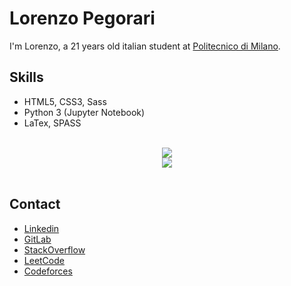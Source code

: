 # Lorenzo Pegorari
I'm Lorenzo, a 21 years old italian student at [Politecnico di Milano](https://www.polimi.it/).

## Skills
- HTML5, CSS3, Sass
- Python 3 (Jupyter Notebook)
- LaTex, SPASS

</br>
<div align="center">
  <img src="https://github-readme-stats.vercel.app/api?username=LorenzoPegorari&show_icons=true&count_private=true&include_all_commits=true&hide=contribs,issues&title_color=F28F3B&bg_color=000000&text_color=E6EDF3&card_width=480" />
  </br>
  <img src="https://github-readme-stats.vercel.app/api/top-langs/?username=LorenzoPegorari&show_icons=true&title_color=F28F3B&bg_color=000000&text_color=E6EDF3&langs_count=4&layout=compact&card_width=480" />
  </br>
</div>
</br>

## Contact
- [Linkedin](https://linkedin.com/in/lorenzopegorari)
- [GitLab](https://gitlab.gnome.org/LorenzoPegorari)
- [StackOverflow](https://stackoverflow.com/users/27418243/lorenzo-pegorari)
- [LeetCode](https://leetcode.com/LorenzoPegorari/)
- [Codeforces](https://codeforces.com/profile/LorePego)
